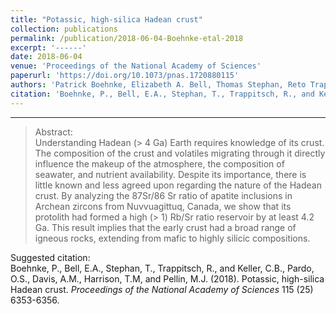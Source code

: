 ```yaml
---
title: "Potassic, high-silica Hadean crust"
collection: publications
permalink: /publication/2018-06-04-Boehnke-etal-2018
excerpt: '------'
date: 2018-06-04
venue: 'Proceedings of the National Academy of Sciences'
paperurl: 'https://doi.org/10.1073/pnas.1720880115'
authors: 'Patrick Boehnke, Elizabeth A. Bell, Thomas Stephan, Reto Trappitsch, C. Brenhin Keller, Olivia S. Pardo, Andrew M. Davis, T. Mark Harrison, and Michael J. Pellin'
citation: 'Boehnke, P., Bell, E.A., Stephan, T., Trappitsch, R., and Keller, C.B., Pardo, O.S., Davis, A.M., Harrison, T.M, and Pellin, M.J. (2018). Potassic, high-silica Hadean crust. <i>Proceedings of the National Academy of Sciences</i> 115 (25) 6353-6356.'
---
```


------

>Abstract: <br/>Understanding Hadean (> 4 Ga) Earth requires knowledge of its crust. The composition of the crust and volatiles migrating through it directly influence the makeup of the atmosphere, the composition of seawater, and nutrient availability. Despite its importance, there is little known and less agreed upon regarding the nature of the Hadean crust. By analyzing the 87Sr/86 Sr ratio of apatite inclusions in Archean zircons from Nuvvuagittuq, Canada, we show that its protolith had formed a high (> 1) Rb/Sr ratio reservoir by at least 4.2 Ga. This result implies that the early crust had a broad range of igneous rocks, extending from mafic to highly silicic compositions.

Suggested citation: <br/>Boehnke, P., Bell, E.A., Stephan, T., Trappitsch, R., and Keller, C.B., Pardo, O.S., Davis, A.M., Harrison, T.M, and Pellin, M.J. (2018). Potassic, high-silica Hadean crust. <i>Proceedings of the National Academy of Sciences</i> 115 (25) 6353-6356.